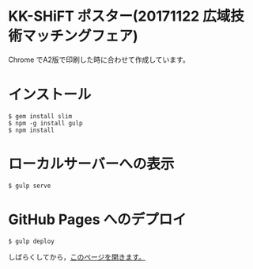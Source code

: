 # KK-SHiFT ポスター(20171122 広域技術マッチングフェア)

Chrome でA2版で印刷した時に合わせて作成しています。

# インストール

```
$ gem install slim
$ npm -g install gulp
$ npm install
```

# ローカルサーバーへの表示

```
$ gulp serve
```

# GitHub Pages へのデプロイ

```
$ gulp deploy
```

しばらくしてから，[このページを開きます。](https://zacky1972.github.io/KK-SHiFT-poster-20171122/)

